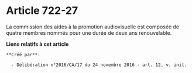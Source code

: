 # Article 722-27

La commission des aides à la promotion audiovisuelle est composée de quatre membres nommés pour une durée de deux ans
renouvelable.

**Liens relatifs à cet article**

	**Créé par**:

	  - Délibération n°2016/CA/17 du 24 novembre 2016 - art. 12, v. init.
